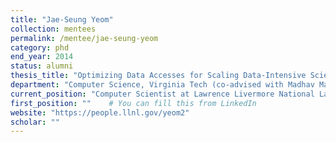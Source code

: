 ```yaml
---
title: "Jae-Seung Yeom"
collection: mentees
permalink: /mentee/jae-seung-yeom
category: phd
end_year: 2014
status: alumni
thesis_title: "Optimizing Data Accesses for Scaling Data-Intensive Scientific Applications"
department: "Computer Science, Virginia Tech (co-advised with Madhav Marathe)"
current_position: "Computer Scientist at Lawrence Livermore National Laboratory"  # You can fill this from LinkedIn
first_position: ""    # You can fill this from LinkedIn
website: "https://people.llnl.gov/yeom2"
scholar: ""
---
```

